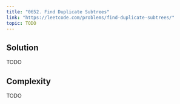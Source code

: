 ```yaml
---
title: "0652. Find Duplicate Subtrees"
link: "https://leetcode.com/problems/find-duplicate-subtrees/"
topic: TODO
---
```


## Solution

TODO

## Complexity

TODO
